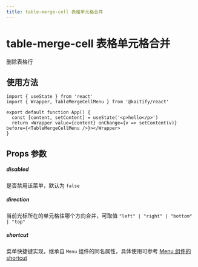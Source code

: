 ```yaml
---
title: table-merge-cell 表格单元格合并
---
```


# table-merge-cell 表格单元格合并

删除表格行

## 使用方法

```tsx
import { useState } from 'react'
import { Wrapper, TableMergeCellMenu } from '@kaitify/react'

export default function App() {
  const [content, setContent] = useState('<p>hello</p>')
  return <Wrapper value={content} onChange={v => setContent(v)} before={<TableMergeCellMenu />}></Wrapper>
}
```

## Props 参数

##### disabled <Badge type="danger" text="boolean" />

是否禁用该菜单，默认为 `false`

##### direction <Badge type="danger" text="TableCellsMergeDirectionType" />

当前光标所在的单元格往哪个方向合并，可取值 `"left" | "right" | "bottom" | "top"`

##### shortcut <Badge type="danger" text="(e: KeyboardEvent) => boolean" />

菜单快捷键实现，继承自 `Menu` 组件的同名属性，具体使用可参考 [Menu 组件的 shortcut](/guide/menu#shortcut)
